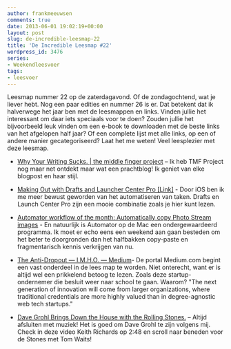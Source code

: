 ```yaml
---
author: frankmeeuwsen
comments: true
date: 2013-06-01 19:02:19+00:00
layout: post
slug: de-incredible-leesmap-22
title: 'De Incredible Leesmap #22'
wordpress_id: 3476
series:
- Weekendleesvoer
tags:
- leesvoer
---
```


Leesmap nummer 22 op de zaterdagavond. Of de zondagochtend, wat je liever hebt. Nog een paar edities en nummer 26 is er. Dat betekent dat ik halverwege het jaar ben met de leesmappen en links. Vinden jullie het interessant om daar iets speciaals voor te doen? Zouden jullie het bijvoorbeeld leuk vinden om een e-book te downloaden met de beste links van het afgelopen half jaar? Of een complete lijst met alle links, op een of andere manier gecategoriseerd? Laat het me weten! Veel leesplezier met deze leesmap.







  * [Why Your Writing Sucks. | the middle finger project](http://www.themiddlefingerproject.org/why-your-writing-sucks/?inf_contact_key=8a88991d7d5180ca4a7ef0287a51070095b41eb5bd5725d7c46756ce249417c9) – Ik heb TMF Project nog maar net ontdekt maar wat een prachtblog! Ik geniet van elke blogpost en haar stijl. 



  * [Making Out with Drafts and Launcher Center Pro [Link]](http://www.macdrifter.com/2013/05/making-out-with-drafts-and-launcher-center-pro-link.html) - Door iOS ben ik me meer bewust geworden van het automatiseren van taken. Drafts en Launch Center Pro zijn een mooie combinatie zoals je hier kunt lezen. 



  * [Automator workflow of the month: Automatically copy Photo Stream images](http://www.macworld.com/article/2038940/automator-workflow-of-the-month-automatically-copy-photo-stream-images.html#tk.rss_workingmac) - En natuurlijk is Automator op de Mac een ondergewaardeerd programma. Ik moet er echo eens een weekend aan gaan besteden om het beter te doorgronden dan het halfbakken copy-paste en fragmentarisch kennis verkrijgen van nu.



  * [The Anti-Dropout — I.M.H.O. — Medium](https://medium.com/i-m-h-o/ef84c505b511)- De portal Medium.com begint een vast onderdeel in de lees map te worden. Niet onterecht, want er is altijd wel een prikkelend betoog te lezen. Zoals deze startup-ondernemer die besluit weer naar school te gaan. Waarom? "The next generation of innovation will come from larger organizations, where traditional credentials are more highly valued than in degree-agnostic web tech startups."



  * [Dave Grohl Brings Down the House with the Rolling Stones.](http://www.openculture.com/2013/05/dave_grohl_tom_waits_bonnie_raitt_other_friends_make_surprise_appearances_on_rolling_stones_tour.html) – Altijd afsluiten met muziek! Het is goed om Dave Grohl te zijn volgens mij. Check in deze video Keith Richards op 2:48 en scroll naar beneden voor de Stones met Tom Waits!



